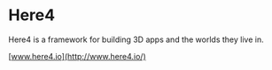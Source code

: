 # Here4

Here4 is a framework for building 3D apps and the worlds they live in.

[www.here4.io](http://www.here4.io/)
